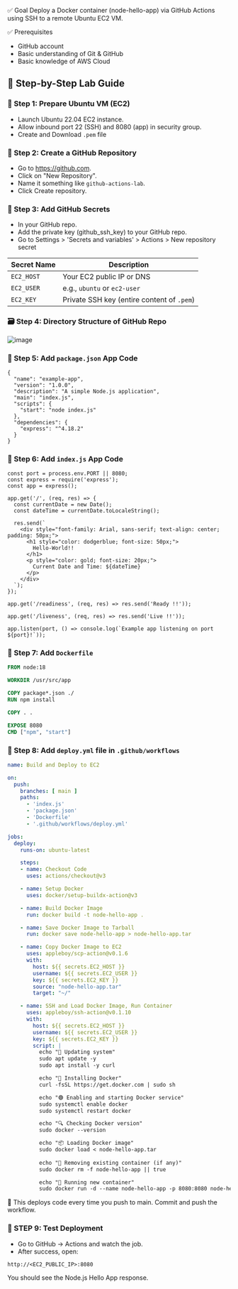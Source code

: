 ✅ Goal
Deploy a Docker container (node-hello-app) via GitHub Actions using SSH to a remote Ubuntu EC2 VM.

✅ Prerequisites
* GitHub account
* Basic understanding of Git & GitHub
* Basic knowledge of AWS Cloud


## 🧪 Step-by-Step Lab Guide

### 🔧 Step 1: Prepare  Ubuntu VM (EC2)
 * Launch Ubuntu 22.04 EC2 instance.
 * Allow inbound port 22 (SSH) and 8080 (app) in security group.
 * Create and Download `.pem` file

### 🔧 Step 2: Create a GitHub Repository
* Go to https://github.com.
* Click on "New Repository".
* Name it something like `github-actions-lab`.
* Click Create repository.

### 🧷 Step 3: Add GitHub Secrets
* In your GitHub repo.
* Add the private key (github_ssh_key) to your GitHub repo.
* Go to Settings > 'Secrets and variables' > Actions > New repository secret

| Secret Name | Description                                |
| ----------- | ------------------------------------------ |
| `EC2_HOST`  | Your EC2 public IP or DNS                  |
| `EC2_USER`  | e.g., `ubuntu` or `ec2-user`               |
| `EC2_KEY`   | Private SSH key (entire content of `.pem`) |

### 🗃️ Step 4: Directory Structure of GitHub Repo

![image](https://github.com/user-attachments/assets/ca0e23d0-d3ad-4946-9bd4-b3450cd82ed7)


### 🧷 Step 5: Add `package.json` App Code
```
{
  "name": "example-app",
  "version": "1.0.0",
  "description": "A simple Node.js application",
  "main": "index.js",
  "scripts": {
    "start": "node index.js"
  },
  "dependencies": {
    "express": "^4.18.2"
  }
}
```

### 🧷 Step 6: Add `index.js` App Code
```
const port = process.env.PORT || 8080;
const express = require('express');
const app = express();

app.get('/', (req, res) => {
  const currentDate = new Date();
  const dateTime = currentDate.toLocaleString();

  res.send(`
    <div style="font-family: Arial, sans-serif; text-align: center; padding: 50px;">
      <h1 style="color: dodgerblue; font-size: 50px;">
        Hello-World!!
      </h1>
      <p style="color: gold; font-size: 20px;">
        Current Date and Time: ${dateTime}
      </p>
    </div>
  `);
});

app.get('/readiness', (req, res) => res.send('Ready !!'));

app.get('/liveness', (req, res) => res.send('Live !!'));

app.listen(port, () => console.log(`Example app listening on port ${port}!`));
```
### 🧷 Step 7: Add `Dockerfile`
```dockerfile
FROM node:18

WORKDIR /usr/src/app

COPY package*.json ./
RUN npm install

COPY . .

EXPOSE 8080
CMD ["npm", "start"]
```

###  🤖  Step 8: Add  `deploy.yml` file in `.github/workflows`

```yaml
name: Build and Deploy to EC2

on:
  push:
    branches: [ main ]
    paths:
      - 'index.js'
      - 'package.json'
      - 'Dockerfile'
      - '.github/workflows/deploy.yml'

jobs:
  deploy:
    runs-on: ubuntu-latest

    steps:
    - name: Checkout Code
      uses: actions/checkout@v3

    - name: Setup Docker
      uses: docker/setup-buildx-action@v3

    - name: Build Docker Image
      run: docker build -t node-hello-app .

    - name: Save Docker Image to Tarball
      run: docker save node-hello-app > node-hello-app.tar

    - name: Copy Docker Image to EC2
      uses: appleboy/scp-action@v0.1.6
      with:
        host: ${{ secrets.EC2_HOST }}
        username: ${{ secrets.EC2_USER }}
        key: ${{ secrets.EC2_KEY }}
        source: "node-hello-app.tar"
        target: "~/"

    - name: SSH and Load Docker Image, Run Container
      uses: appleboy/ssh-action@v0.1.10
      with:
        host: ${{ secrets.EC2_HOST }}
        username: ${{ secrets.EC2_USER }}
        key: ${{ secrets.EC2_KEY }}
        script: |
          echo "🔄 Updating system"
          sudo apt update -y
          sudo apt install -y curl

          echo "🐳 Installing Docker"
          curl -fsSL https://get.docker.com | sudo sh

          echo "🟢 Enabling and starting Docker service"
          sudo systemctl enable docker
          sudo systemctl restart docker

          echo "🔍 Checking Docker version"
          sudo docker --version

          echo "📦 Loading Docker image"
          sudo docker load < node-hello-app.tar
          
          echo "🛑 Removing existing container (if any)"
          sudo docker rm -f node-hello-app || true

          echo "🚀 Running new container"
          sudo docker run -d --name node-hello-app -p 8080:8080 node-hello-app
```
🔁 This deploys code every time you push to main.
Commit and push the workflow.

### 🧪 STEP 9: Test Deployment

* Go to GitHub → Actions and watch the job.
* After success, open:
```
http://<EC2_PUBLIC_IP>:8080
```
You should see the Node.js Hello App response.
